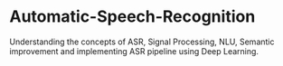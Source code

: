 # Automatic-Speech-Recognition
Understanding the concepts of ASR, Signal Processing, NLU, Semantic improvement and implementing ASR pipeline using Deep Learning.
